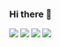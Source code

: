 ### Hi there 👋
![](https://vistr.dev/badge?repo=panosru.panosru&corners=square) [![](https://img.shields.io/badge/-@panosru-%231DA1F2?style=flat-square&logo=twitter&logoColor=ffffff)](https://twitter.com/panosru) [![](https://img.shields.io/badge/-@panosru-%23181717?style=flat-square&logo=github)](https://github.com/panosru) [![](https://img.shields.io/badge/-Panagiotis%20Kosmidis-blue?style=flat-square&logo=Linkedin&logoColor=white&link=https://www.linkedin.com/in/panagiotiskosmidis/)](https://www.linkedin.com/in/panagiotiskosmidis/)
<!--
**panosru/panosru** is a ✨ _special_ ✨ repository because its `README.md` (this file) appears on your GitHub profile.

Here are some ideas to get you started:

- 🔭 I’m currently working on ...
- 🌱 I’m currently learning ...
- 👯 I’m looking to collaborate on ...
- 🤔 I’m looking for help with ...
- 💬 Ask me about ...
- 📫 How to reach me: ...
- 😄 Pronouns: ...
- ⚡ Fun fact: ...
-->
